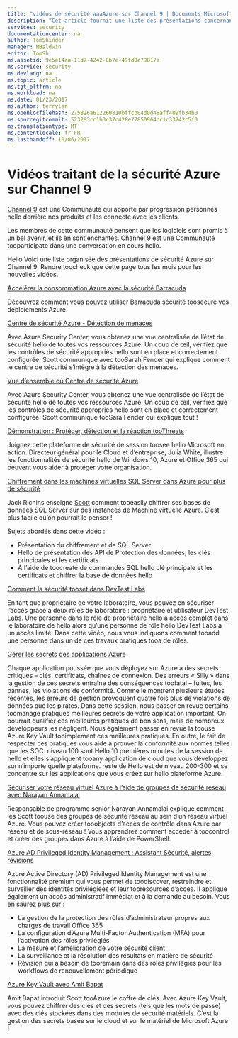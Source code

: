 ```yaml
---
title: "vidéos de sécurité aaaAzure sur Channel 9 | Documents Microsoft"
description: "Cet article fournit une liste des présentations concernant la sécurité Azure sur Channel 9. Channel 9 est une Communauté qui se connecte hello utilisateurs de nos produits avec des personnes hello derrière nos produits."
services: security
documentationcenter: na
author: TomShinder
manager: MBaldwin
editor: TomSh
ms.assetid: 9e5e14aa-11d7-4242-8b7e-49fd0e79817a
ms.service: security
ms.devlang: na
ms.topic: article
ms.tgt_pltfrm: na
ms.workload: na
ms.date: 01/23/2017
ms.author: terrylan
ms.openlocfilehash: 275826a612260810bffcb04d0d48aff409fb34b0
ms.sourcegitcommit: 523283cc1b3c37c428e77850964dc1c33742c5f0
ms.translationtype: MT
ms.contentlocale: fr-FR
ms.lasthandoff: 10/06/2017
---
```

# <a name="azure-security-videos-on-channel-9"></a>Vidéos traitant de la sécurité Azure sur Channel 9
[Channel 9](https://channel9.msdn.com/) est une Communauté qui apporte par progression personnes hello derrière nos produits et les connecte avec les clients.

Les membres de cette communauté pensent que les logiciels sont promis à un bel avenir, et ils en sont enchantés. Channel 9 est une Communauté tooparticipate dans une conversation en cours hello.

Hello Voici une liste organisée des présentations de sécurité Azure sur Channel 9. Rendre toocheck que cette page tous les mois pour les nouvelles vidéos.

[Accélérer la consommation Azure avec la sécurité Barracuda](https://channel9.msdn.com/events/Microsoft-Azure-Marketplace-ISV-Solutions-Webinar-Series/Webinar-1-Accelerating-Azure-Consumption-with-Barracuda-Security/Webinar-1-Accelerating-Azure-Consumption-with-Barracuda-Security)

Découvrez comment vous pouvez utiliser Barracuda sécurité toosecure vos déploiements Azure.

[Centre de sécurité Azure - Détection de menaces](https://channel9.msdn.com/Shows/Azure-Friday/Azure-Security-Center-Threat-Detection)

Avec Azure Security Center, vous obtenez une vue centralisée de l’état de sécurité hello de toutes vos ressources Azure. Un coup de œil, vérifiez que les contrôles de sécurité appropriés hello sont en place et correctement configurée. Scott communique avec tooSarah Fender qui explique comment le centre de sécurité s’intègre à la détection des menaces.

[Vue d’ensemble du Centre de sécurité Azure](https://channel9.msdn.com/Shows/Azure-Friday/Azure-Security-Center-Overview)

Avec Azure Security Center, vous obtenez une vue centralisée de l’état de sécurité hello de toutes vos ressources Azure. Un coup de œil, vérifiez que les contrôles de sécurité appropriés hello sont en place et correctement configurée. Scott communique tooSara Fender qui explique tout !

[Démonstration : Protéger, détection et la réaction tooThreats](https://channel9.msdn.com/events/Virtual-Security-Summit/Virtual-Security-Summit-2016/Live-Demo-Protecting-against-Detecting-and-Responding-to-Threats)

Joignez cette plateforme de sécurité de session toosee hello Microsoft en action. Directeur général pour le Cloud et d’entreprise, Julia White, illustre les fonctionnalités de sécurité hello de Windows 10, Azure et Office 365 qui peuvent vous aider à protéger votre organisation.

[Chiffrement dans les machines virtuelles SQL Server dans Azure pour plus de sécurité](https://channel9.msdn.com/Shows/Azure-Friday/Encryption-in-SQL-Azure-for-better-security)

Jack Richins enseigne [Scott](https://channel9.msdn.com/Niners/Glucose) comment tooeasily chiffrer ses bases de données SQL Server sur des instances de Machine virtuelle Azure. C’est plus facile qu’on pourrait le penser !

Sujets abordés dans cette vidéo :

* Présentation du chiffrement et de SQL Server
* Hello de présentation des API de Protection des données, les clés principales et les certificats
* À l’aide de toocreate de commandes SQL hello clé principale et les certificats et chiffrer la base de données hello

[Comment la sécurité tooset dans DevTest Labs](https://channel9.msdn.com/Blogs/Azure/How-to-set-security-in-your-DevTest-Lab)

En tant que propriétaire de votre laboratoire, vous pouvez en sécuriser l’accès grâce à deux rôles de laboratoire : propriétaire et utilisateur DevTest Labs. Une personne dans le rôle de propriétaire hello a accès complet dans le laboratoire de hello alors qu’une personne de rôle hello DevTest Labs a un accès limité. Dans cette vidéo, nous vous indiquons comment tooadd une personne dans un de ces travaux pratiques tooa de rôles.

[Gérer les secrets des applications Azure](https://channel9.msdn.com/events/Build/2016/P456)

Chaque application poussée que vous déployez sur Azure a des secrets critiques – clés, certificats, chaînes de connexion. Des erreurs « Silly » dans la gestion de ces secrets entraîne des conséquences toofatal – fuites, les pannes, les violations de conformité. Comme le montrent plusieurs études récentes, les erreurs de gestion provoquent quatre fois plus de violations de données que les pirates. Dans cette session, nous passer en revue certains toomanage pratiques meilleures secrets de votre application important. On pourrait qualifier ces meilleures pratiques de bon sens, mais de nombreux développeurs les négligent. Nous également passer en revue la toouse Azure Key Vault tooimplement ces meilleures pratiques. En outre, le fait de respecter ces pratiques vous aide à prouver la conformité aux normes telles que les SOC. niveau 100 sont Hello 10 premières minutes de la session de hello et elles s’appliquent tooany application de cloud que vous développez sur n’importe quelle plateforme. reste de Hello est de niveau 200-300 et se concentre sur les applications que vous créez sur hello plateforme Azure.

[Sécuriser votre réseau virtuel Azure à l’aide de groupes de sécurité réseau avec Narayan Annamalai](https://channel9.msdn.com/Shows/Azure-Friday/Sucruing-your-Azure-Virtual-Network-using-Network-ACLs-with-Narayan-Annamalai)

Responsable de programme senior Narayan Annamalai explique comment les Scott toouse des groupes de sécurité réseau au sein d’un réseau virtuel Azure. Vous pouvez créer tooobjects d’accès de contrôle dans Azure par réseau et de sous-réseau ! Vous apprendrez comment accéder à toocontrol et créer des groupes dans Azure à l’aide de PowerShell.

[Azure AD Privileged Identity Management : Assistant Sécurité, alertes, révisions](https://channel9.msdn.com/Series/Azure-Active-Directory-Videos-Demos/Azure-AD-Privileged-Identity-Management-Security-Wizard-Alerts-Reviews)

Azure Active Directory (AD) Privileged Identity Management est une fonctionnalité premium qui vous permet de toodiscover, restreindre et surveiller des identités privilégiées et leur tooresources d’accès. Il applique également un accès administratif immédiat et à la demande au besoin. Vous en saurez plus sur :

* La gestion de la protection des rôles d’administrateur propres aux charges de travail Office 365
* La configuration d’Azure Multi-Factor Authentication (MFA) pour l’activation des rôles privilégiés
* La mesure et l’amélioration de votre sécurité client
* La surveillance et la résolution des résultats en matière de sécurité
* Révision qui a besoin de tooremain dans des rôles privilégiés pour les workflows de renouvellement périodique

[Azure Key Vault avec Amit Bapat](https://channel9.msdn.com/Shows/Azure-Friday/Azure-Key-Vault-with-Amit-Bapat)

Amit Bapat introduit Scott tooAzure le coffre de clés. Avec Azure Key Vault, vous pouvez chiffrer des clés et des secrets (tels que les mots de passe) avec des clés stockées dans des modules de sécurité matériels. C’est la gestion des secrets basée sur le cloud et sur le matériel de Microsoft Azure !
